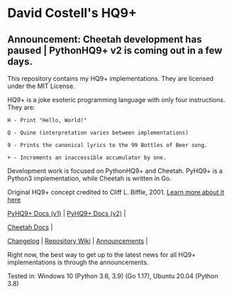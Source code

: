 # David Costell's HQ9+

## Announcement: Cheetah development has paused | PythonHQ9+ v2 is coming out in a few days.

This repository contains my HQ9+ implementations. They are licensed under the MIT License.

HQ9+ is a joke esoteric programming language with only four instructions. They are:
```
H - Print "Hello, World!"

Q - Quine (interpretation varies between implementations)

9 - Prints the canonical lyrics to the 99 Bottles of Beer song.

+ - Increments an inaccessible accumulator by one.
```
Development work is focused on PythonHQ9+ and Cheetah. PyHQ9+ is a Python3 implementation, while Cheetah is written in Go.

Original HQ9+ concept credited to Cliff L. Biffle, 2001. 
[Learn more about it here](http://cliffle.com/esoterica/hq9plus/)  

[PyHQ9+ Docs (v1)](https://github.com/DontEatThemCookies/HQ9/wiki/PyHQ9--Documentation-v1) | [PyHQ9+ Docs (v2)](https://github.com/DontEatThemCookies/HQ9/wiki/PyHQ9--Documentation-v2) |

[Cheetah Docs](https://github.com/DontEatThemCookies/HQ9/wiki/Cheetah-Documentation) |

[Changelog](https://github.com/DontEatThemCookies/HQ9/wiki/Changelog#changelog) |
[Repository Wiki](https://github.com/DontEatThemCookies/HQ9/wiki) | 
[Announcements](https://github.com/DontEatThemCookies/HQ9/wiki/Announcements) |

Right now, the best way to get up to the latest news for all HQ9+ implementations is through the announcements.

Tested in: Windows 10 (Python 3.6, 3.9) (Go 1.17), Ubuntu 20.04 (Python 3.8)
